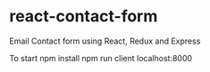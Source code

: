 # react-contact-form
Email Contact form using React, Redux and Express

To start
npm install
npm run client
localhost:8000
